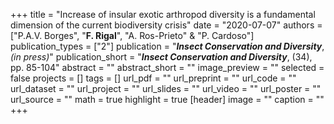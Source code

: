 +++
title = "Increase of insular exotic arthropod diversity is a fundamental dimension of the current biodiversity crisis"
date = "2020-07-07"
authors = ["P.A.V. Borges", "**F. Rigal**", "A. Ros-Prieto" & "P. Cardoso"]
publication_types = ["2"]
publication = "**_Insect Conservation and Diversity_**, _(in press)_"
publication_short = "**_Insect Conservation and Diversity_**, (34), pp. 85-104"
abstract = ""
abstract_short = ""
image_preview = ""
selected = false
projects = []
tags = []
url_pdf = ""
url_preprint = ""
url_code = ""
url_dataset = ""
url_project = ""
url_slides = ""
url_video = ""
url_poster = ""
url_source = ""
math = true
highlight = true
[header]
image = ""
caption = ""
+++
